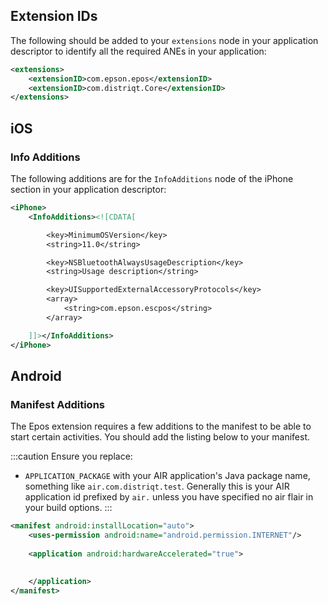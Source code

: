 
## Extension IDs

The following should be added to your `extensions` node in your application descriptor to identify all the required ANEs in your application:

```xml
<extensions>
    <extensionID>com.epson.epos</extensionID>
	<extensionID>com.distriqt.Core</extensionID>
</extensions>
```



## iOS 


### Info Additions 


The following additions are for the `InfoAdditions` node of the iPhone section in your application descriptor:

```xml
<iPhone>
	<InfoAdditions><![CDATA[

		<key>MinimumOSVersion</key>
		<string>11.0</string>

		<key>NSBluetoothAlwaysUsageDescription</key>
		<string>Usage description</string>

		<key>UISupportedExternalAccessoryProtocols</key>
		<array>
			<string>com.epson.escpos</string>
		</array>

	]]></InfoAdditions>
</iPhone>
```



## Android 

### Manifest Additions

The Epos extension requires a few additions to the manifest to be able to start certain activities. You should add the listing below to your manifest.

:::caution
Ensure you replace:
-  `APPLICATION_PACKAGE` with your AIR application's Java package name, something like `air.com.distriqt.test`. Generally this is your AIR application id prefixed by `air.` unless you have specified no air flair in your build options.
:::


```xml
<manifest android:installLocation="auto">
	<uses-permission android:name="android.permission.INTERNET"/>
	
	<application android:hardwareAccelerated="true">
		
		
	</application>
</manifest>
```




